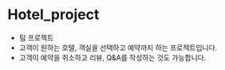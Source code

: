 # Hotel_project

* 팀 프로젝트
* 고객이 원하는 호텔, 객실을 선택하고 예약까지 하는 프로젝트입니다.
* 고객이 예약을 취소하고 리뷰, Q&A를 작성하는 것도 가능합니다.

